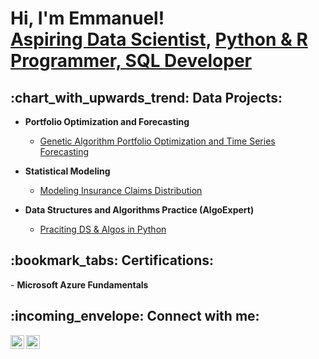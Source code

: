 <h1>Hi, I'm Emmanuel! <br/> <a href="https://www.linkedin.com/in/joshmadakor/"> Aspiring Data Scientist</a>, <a href="https://github.com/EOsamau/"> Python & R Programmer, SQL Developer</a> 

<h2> :chart_with_upwards_trend: Data Projects:</h2>

- <b>Portfolio Optimization and Forecasting</b>
  - [Genetic Algorithm Portfolio Optimization and Time Series Forecasting](https://github.com/EOsamau/Portfolio-Optimization)

- <b>Statistical Modeling</b>
  - [Modeling Insurance Claims Distribution](https://github.com/joshmadakor1/Algorithms-Practice)
    
- <b>Data Structures and Algorithms Practice (AlgoExpert)</b>
  - [Praciting DS & Algos in Python](https://github.com/joshmadakor1/Algorithms-Practice)


<h2>:bookmark_tabs: Certifications:</h2>
- <b>Microsoft Azure Fundamentals</b>




<!--
<h2>📺 Popular YouTube Videos</h2>

- [How to get into Cybersecurity Starting From Zero](https://www.youtube.com/watch?v=a83ASGn_V_s)
- [A Day in the Life of a Cybersecurity Anayst](https://www.youtube.com/watch?v=uHy3oM7NnoU)
- [How to Create a KeyLogger (C#)](https://www.youtube.com/watch?v=N-L9hklSlNk)
- [Ransomware Demonstration (C#)](https://www.youtube.com/watch?v=OfvdQeh79s0)
- [Is WGU Legit?](https://www.youtube.com/watch?v=E2MwRWxDBkA)
-->

<h2> :incoming_envelope: Connect with me:</h2>

[<img align="left" alt="JoshMadakor | LinkedIn" width="22px" src="https://cdn.jsdelivr.net/npm/simple-icons@v3/icons/linkedin.svg" />][linkedin]
[<img align="left" alt="JoshMadakor | Instagram" width="22px" src="https://cdn.jsdelivr.net/npm/simple-icons@v3/icons/instagram.svg" />][instagram]


[instagram]: https://www.instagram.com/etkojo/
[linkedin]: https://www.linkedin.com/in/emmanuel-osamau/

